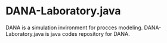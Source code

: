 DANA-Laboratory.java
====================
DANA is a simulation invironment for procces modeling.
DANA-Laboratory.java is java codes repository for DANA.
